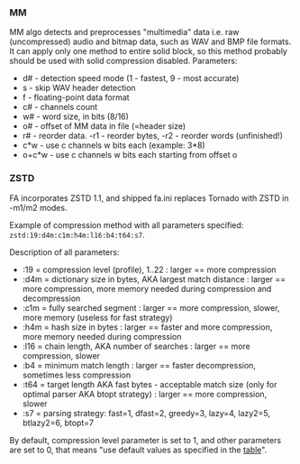 ### MM
MM algo detects and preprocesses "multimedia" data  i.e. raw (uncompressed) audio and bitmap data, such as WAV and BMP file formats. It can apply only one method to entire solid block, so this method probably should be used with solid compression disabled. Parameters:
- d# - detection speed mode (1 - fastest, 9 - most accurate)
- s  - skip WAV header detection
- f  - floating-point data format
- c# - channels count
- w# - word size, in bits (8/16)
- o# - offset of MM data in file (=header size)
- r# - reorder data. -r1 - reorder bytes, -r2 - reorder words (unfinished!)
- c\*w - use c channels w bits each (example: 3*8)
- o+c\*w - use c channels w bits each starting from offset o

### ZSTD
FA incorporates ZSTD 1.1, and shipped fa.ini replaces Tornado with ZSTD in -m1/m2 modes.

Example of compression method with all parameters specified: `zstd:19:d4m:c1m:h4m:l16:b4:t64:s7`.

Description of all parameters:
- :19  = compression level (profile), 1..22 : larger == more compression
- :d4m = dictionary size in bytes, AKA largest match distance : larger == more compression, more memory needed during compression and decompression
- :c1m = fully searched segment : larger == more compression, slower, more memory (useless for fast strategy)
- :h4m = hash size in bytes : larger == faster and more compression, more memory needed during compression
- :l16 = chain length, AKA number of searches : larger == more compression, slower
- :b4  = minimum match length : larger == faster decompression, sometimes less compression
- :t64 = target length AKA fast bytes - acceptable match size (only for optimal parser AKA btopt strategy) : larger == more compression, slower
- :s7  = parsing strategy: fast=1, dfast=2, greedy=3, lazy=4, lazy2=5, btlazy2=6, btopt=7

By default, compression level parameter is set to 1, and other parameters are set to 0, that means "use default values as specified in the [table](https://github.com/facebook/zstd/blob/v1.1.0/lib/compress/zstd_compress.c#L3044)".

